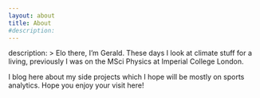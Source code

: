 ```yaml
---
layout: about
title: About
#description: 
---
```

description: >
  Elo there, I’m Gerald. These days I look at climate stuff for a living, previously I was on the MSci Physics at Imperial College London.

  I blog here about my side projects which I hope will be mostly on sports analytics. Hope you enjoy your visit here!
